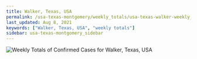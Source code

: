 ```yaml
---
title: Walker, Texas, USA
permalink: /usa-texas-montgomery/weekly_totals/usa-texas-walker-weekly_totals.html
last_updated: Aug 8, 2021
keywords: ["Walker, Texas, USA", "weekly totals"]
sidebar: usa-texas-montgomery_sidebar
---
```


![Weekly Totals of Confirmed Cases for Walker, Texas, USA](/covid_tracker/images/graphs/usa-texas-walker-weekly_totals_graph.png)
